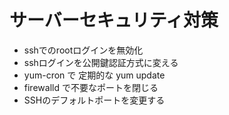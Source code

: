 # サーバーセキュリティ対策

- sshでのrootログインを無効化
- sshログインを公開鍵認証方式に変える
- yum-cron で 定期的な yum update
- firewalld で不要なポートを閉じる
- SSHのデフォルトポートを変更する
